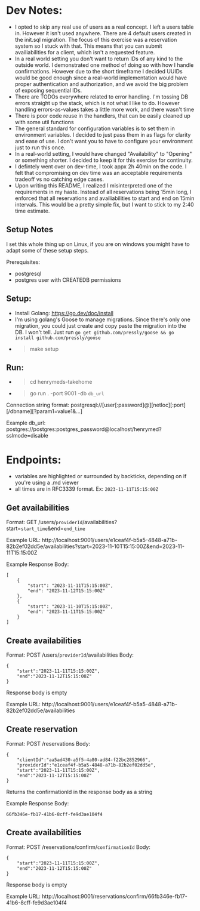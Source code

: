 # Dev Notes:
- I opted to skip any real use of users as a real concept. I left a users table in. However it isn't used anywhere. There are 4 default users created in the init.sql migration. The focus of this exercise was a reservation system so I stuck with that. This means that you can submit availiabilities for a client, which isn't a requested feature.
- In a real world setting you don't want to return IDs of any kind to the outside world. I demonstrated one method of doing so with how I handle confirmations. However due to the short timeframe I decided UUIDs would be good enough since a real-world implementation would have proper authentication and authorization, and we avoid the big problem of exposing sequential IDs.
- There are TODOs everywhere related to error handling. I'm tossing DB errors straight up the stack, which is not what I like to do. However handling errors-as-values takes a little more work, and there wasn't time
- There is poor code reuse in the handlers, that can be easily cleaned up with some util functions
- The general standard for configuration variables is to set them in environment variables. I decided to just pass them in as flags for clarity and ease of use. I don't want you to have to configure your environment just to run this once.
- In a real-world setting, I would have changed "Availability" to "Opening" or something shorter. I decided to keep it for this exercise for continuity.
- I defintely went over on dev-time, I took appx 2h 40min on the code. I felt that compromising on dev time was an acceptable requirements tradeoff vs no catching edge cases.
- Upon writing this README, I realized I misinterpreted one of the requirements in my haste. Instead of all reservations being 15min long, I enforced that all reservations and availiabilities to start and end on 15min intervals. This would be a pretty simple fix, but I want to stick to my 2:40 time estimate.

## Setup Notes
I set this whole thing up on Linux, if you are on windows you might have to adapt some of these setup steps.

Prerequisites:
- postgresql
- postgres user with CREATEDB permissions


## Setup: 
- Install Golang: https://go.dev/doc/install
- I'm using golang's Goose to manage migrations. Since there's only one migration, you could just create and copy paste the migration into the DB. I won't tell. Just run `go get github.com/pressly/goose && go install github.com/pressly/goose`
- > make setup

## Run:
- > cd henrymeds-takehome
- > go run . -port 9001 -db `db_url`

Connection string format: postgresql://[user[:password]@][netloc][:port][/dbname][?param1=value1&...]

Example db_url: postgres://postgres:postgres_password@localhost/henrymed?sslmode=disable

# Endpoints:
- variables are highlighted or surrounded by backticks, depending on if you're using a .md viewer
- all times are in RFC3339 format. Ex: `2023-11-11T15:15:00Z`

## Get availabilities
Format: GET /users/`providerId`/availabilities?start=`start_time`&end=`end_time`

Example URL: http://localhost:9001/users/e1ceaf4f-b5a5-4848-a71b-82b2ef02dd5e/availabilities?start=2023-11-10T15:15:00Z&end=2023-11-11T15:15:00Z

Example Response Body:
```
[
    {
        "start": "2023-11-11T15:15:00Z",
        "end": "2023-11-12T15:15:00Z"
    },
    {
        "start": "2023-11-10T15:15:00Z",
        "end": "2023-11-11T15:15:00Z"
    }
]
```


## Create availabilities
Format: POST /users/`providerId`/availabilities
Body: 
```
{
    "start":"2023-11-11T15:15:00Z",
    "end":"2023-11-12T15:15:00Z"
}
```

Response body is empty

Example URL: http://localhost:9001/users/e1ceaf4f-b5a5-4848-a71b-82b2ef02dd5e/availabilities

## Create reservation
Format: POST /reservations
Body: 
```
{
    "clientId":"aa5ad430-a5f5-4a80-ad84-f22bc2852966",
    "providerId":"e1ceaf4f-b5a5-4848-a71b-82b2ef02dd5e",
    "start":"2023-11-11T15:15:00Z",
    "end":"2023-11-12T15:15:00Z"
}
```

Returns the confirmationId in the response body as a string

Example Response Body:
```
66fb346e-fb17-41b6-8cff-fe9d3ae104f4
```

## Create availabilities
Format: POST /reservations/confirm/`confirmationId`
Body: 
```
{
    "start":"2023-11-11T15:15:00Z",
    "end":"2023-11-12T15:15:00Z"
}
```

Response body is empty

Example URL: http://localhost:9001/reservations/confirm/66fb346e-fb17-41b6-8cff-fe9d3ae104f4
